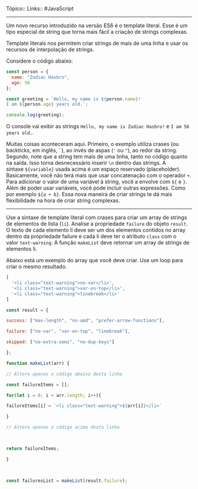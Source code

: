 Tópico::
Links:: #JavaScript 

---

Um novo recurso introduzido na versão ES6 é o template literal. Esse é um tipo especial de string que torna mais fácil a criação de strings complexas.

Template literals nos permitem criar strings de mais de uma linha e usar os recursos de interpolação de strings.

Considere o código abaixo:

```js
const person = {
  name: "Zodiac Hasbro",
  age: 56
};

const greeting = `Hello, my name is ${person.name}!
I am ${person.age} years old.`;

console.log(greeting);
```

O console vai exibir as strings `Hello, my name is Zodiac Hasbro!` e `I am 56 years old.`.

Muitas coisas aconteceram aqui. Primeiro, o exemplo utiliza crases (ou backticks, em inglês, `` ` ``), ao invés de aspas (`'` ou `"`), ao redor da string. Segundo, note que a string tem mais de uma linha, tanto no código quanto na saída. Isso torna desnecessário inserir `\n` dentro das strings. A sintaxe `${variable}` usada acima é um espaço reservado (placeholder). Basicamente, você não terá mais que usar concatenação com o operador `+`. Para adicionar o valor de uma variável à string, você a envolve com `${` e `}`. Além de poder usar variáveis, você pode incluir outras expressões. Como por exemplo `${a + b}`. Essa nova maneira de criar strings te dá mais flexibilidade na hora de criar string complexas.

---

Use a sintaxe de template literal com crases para criar um array de strings de elementos de lista (`li`). Analise a propriedade `failure` do objeto `result`. O texto de cada elemento li deve ser um dos elementos contidos no array dentro da propriedade failure e cada li deve ter o atributo `class` com o valor `text-warning`. A função `makeList` deve retornar um array de strings de elementos li.

Abaixo está um exemplo do array que você deve criar. Use um loop para criar o mesmo resultado.

```js
[
  '<li class="text-warning">no-var</li>',
  '<li class="text-warning">var-on-top</li>',
  '<li class="text-warning">linebreak</li>'
]
```

```js
const result = {

success: ["max-length", "no-amd", "prefer-arrow-functions"],

failure: ["no-var", "var-on-top", "linebreak"],

skipped: ["no-extra-semi", "no-dup-keys"]

};

function makeList(arr) {

// Altere apenas o código abaixo desta linha

const failureItems = [];

for(let i = 0; i < arr.length; i++){

failureItems[i] = `<li class="text-warning">${arr[i]}</li>`

}

// Altere apenas o código acima desta linha

  

return failureItems;

}

  

const failuresList = makeList(result.failure);
```
